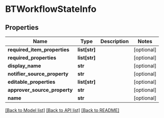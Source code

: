 # BTWorkflowStateInfo

## Properties
Name | Type | Description | Notes
------------ | ------------- | ------------- | -------------
**required_item_properties** | **list[str]** |  | [optional] 
**required_properties** | **list[str]** |  | [optional] 
**display_name** | **str** |  | [optional] 
**notifier_source_property** | **str** |  | [optional] 
**editable_properties** | **list[str]** |  | [optional] 
**approver_source_property** | **str** |  | [optional] 
**name** | **str** |  | [optional] 

[[Back to Model list]](../README.md#documentation-for-models) [[Back to API list]](../README.md#documentation-for-api-endpoints) [[Back to README]](../README.md)


